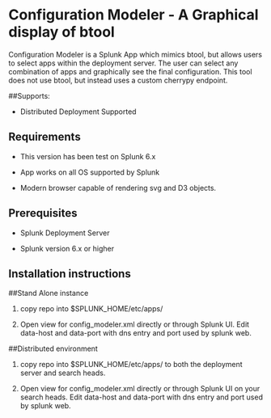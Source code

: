 Configuration Modeler - A Graphical display of btool
======================

Configuration Modeler is a Splunk App which mimics btool, but allows users to select apps within the deployment server.  The user can select any combination of apps and graphically see the final configuration.  This tool does not use btool, but instead uses a custom cherrypy endpoint.


##Supports:

* Distributed Deployment Supported


Requirements
-----------
* This version has been test on Splunk 6.x

* App works on all OS supported by Splunk

* Modern browser capable of rendering svg and D3 objects.
 
 
Prerequisites
----------------

* Splunk Deployment Server

* Splunk version 6.x or higher



Installation instructions
-----------------

##Stand Alone instance
1) copy repo into $SPLUNK_HOME/etc/apps/

2) Open view for config_modeler.xml directly or through Splunk UI. Edit data-host and data-port with dns entry and port used by splunk web.

##Distributed environment
1)  copy repo into $SPLUNK_HOME/etc/apps/ to both the deployment server and search heads.

2) Open view for config_modeler.xml directly or through Splunk UI on your search heads. Edit data-host and data-port with dns entry and port used by splunk web.

